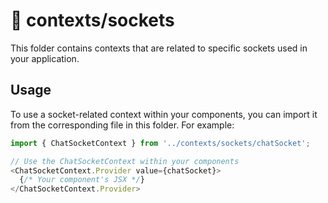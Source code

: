 # 📁 contexts/sockets

This folder contains contexts that are related to specific sockets used in your application.

## Usage

To use a socket-related context within your components, you can import it from the corresponding file in this folder. For example:

```javascript
import { ChatSocketContext } from '../contexts/sockets/chatSocket';

// Use the ChatSocketContext within your components
<ChatSocketContext.Provider value={chatSocket}>
  {/* Your component's JSX */}
</ChatSocketContext.Provider>
